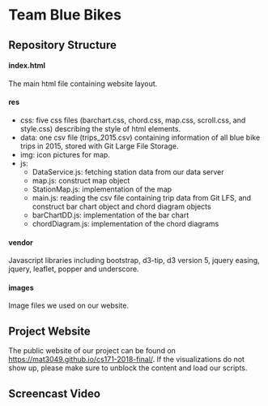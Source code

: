 # Team Blue Bikes #

## Repository Structure
#### index.html
The main html file containing website layout.

#### res
- css: five css files (barchart.css, chord.css, map.css, scroll.css, and style.css) describing the style of html elements.
- data: one csv file (trips_2015.csv) containing information of all blue bike trips in 2015, stored with Git Large File Storage.
- img: icon pictures for map.
- js:
	* DataService.js: fetching station data from our data server
	* map.js: construct map object
	* StationMap.js: implementation of the map
	* main.js: reading the csv file containing trip data from Git LFS, and construct bar chart object and chord diagram objects
	* barChartDD.js: implementation of the bar chart
	* chordDiagram.js: implementation of the chord diagrams

#### vendor
Javascript libraries including bootstrap, d3-tip, d3 version 5, jquery easing, jquery, leaflet, popper and underscore.

#### images
Image files we used on our website.

## Project Website
The public website of our project can be found on https://mat3049.github.io/cs171-2018-final/. If the visualizations do not show up, please make sure to unblock the content and load our scripts.

## Screencast Video


